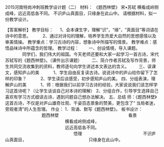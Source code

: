 2015河南特岗冲刺班教学设计题（二）
材料：
《题西林壁》
宋•苏轼
横看成岭侧成峰，远近高低各不同。
不识庐山真面目，只缘身在此山中。
请根据材料，拟一份教学设计。

【答案解析】
教学目标：
　  1、会本课生字，理解“识”，“缘”，“真面目”等词语在诗中的意思。　　　
2、通过对诗句的理解，培养学生热爱大自然的思想感情以及审美情操。
教学重点：学习古诗的内容，想象诗中所描写的情景。
教学难点：感悟品味诗中所蕴含的哲理。
教学过程：
　　一、创设情境，导入课题。
　　　　同学们，我们伟大的祖国。今天老师还要和大家一起学习一首古诗，宋代苏轼写的《题西林壁》。（课件出示课题）
　　二、简介作者苏轼及写作背景，师生共同交流收集到的资料，教师逐句向学生讲述本文表达的含义。
　　三、读课文，感知庐山的美
　　　1、学生自由反复读古诗。说说诗中的庐山给你留下了怎样的印象？
　　　2、学生读后谈感受，初步感知庐山的美。
四、分组表演，理解庐山的美
　　　1、师：根据我们以前学习古诗的经验，大家说说我们该怎样学习这首诗呢？（让学生谈谈自己对本诗的理解）
2、分组合作，引导学生选择自己喜欢有学习方式细读古诗，遇到问题自己想办法解决。 
五、总结
师：《题西林壁》这首古诗，不仅是对庐山雄奇壮观、千姿百态景象的赞美，更包含了“ 当局者迷，旁观者清”的人生哲理。
作业：
1．背诵、默写《题西林壁》。
板书设计：
　　　　　 　　             　题西林壁
　　　　　　　　　　　　　　　　看景
　　　　　　　　　　　　　　横看成岭侧成峰，
　　　　　　　　　　　　　　远近高低各不同。
　　　　　　　　　　　　　　　　悟理
　　　　　　　　　　　　　　不识庐山真面目，
　　　　　　　
             　　　　　　　只缘身在此山中。